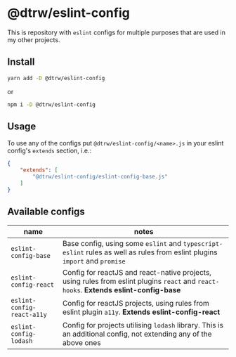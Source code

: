 # @dtrw/eslint-config

This is repository with `eslint` configs for multiple purposes that are used in my other projects.

## Install

```bash
yarn add -D @dtrw/eslint-config
```

or

```bash
npm i -D @dtrw/eslint-config
```

## Usage

To use any of the configs put `@dtrw/eslint-config/<name>.js` in your eslint config's `extends` section, i.e.:

```json
{
    "extends": [
        "@dtrw/eslint-config/eslint-config-base.js"
    ]
}
```

## Available configs

name                        | notes
----------------------------|-------------
`eslint-config-base`        | Base config, using some `eslint` and `typescript-eslint` rules as well as rules from eslint plugins `import` and `promise`
`eslint-config-react`       | Config for reactJS and react-native projects, using rules from eslint plugins `react` and `react-hooks`. **Extends eslint-config-base**
`eslint-config-react-a11y`  | Config for reactJS projects, using rules from eslint plugin `a11y`. **Extends eslint-config-react**
`eslint-config-lodash`      | Config for projects utilising `lodash` library. This is an additional config, not extending any of the above ones
